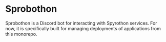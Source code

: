 # Sprobothon

Sprobothon is a Discord bot for interacting with Spyrothon services. For now, it is specifically
built for managing deployments of applications from this monorepo.
